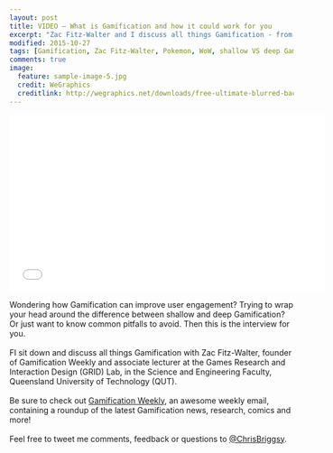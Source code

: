 ```yaml
---
layout: post
title: VIDEO – What is Gamification and how it could work for you
excerpt: "Zac Fitz-Walter and I discuss all things Gamification - from improving user engagement to shallow VS deep Gamification while highlighting common pitfalls to avoid."
modified: 2015-10-27
tags: [Gamification, Zac Fitz-Walter, Pokemon, WoW, shallow VS deep Gamification,  QUT, Interveiw ]
comments: true
image:
  feature: sample-image-5.jpg
  credit: WeGraphics
  creditlink: http://wegraphics.net/downloads/free-ultimate-blurred-background-pack/
---
```


<iframe width="560" height="315" src="//www.youtube.com/embed/UMg-b90e9Lk" frameborder="0" allowfullscreen="allowfullscreen">&nbsp;</iframe>

Wondering how Gamification can improve user engagement? Trying to wrap your head around the difference between shallow and deep Gamification? Or just want to know common pitfalls to avoid. Then this is the interview for you.<br><br>FI sit down and discuss all things Gamification with Zac Fitz-Walter, founder of Gamification Weekly and associate lecturer at the Games Research and Interaction Design (GRID) Lab, in the Science and Engineering Faculty, Queensland University of Technology (QUT).<Br><BR>Be sure to check out [Gamification Weekly](http://Gamificationweekly.com/), an awesome weekly email, containing a roundup of the latest Gamification news, research, comics and more!<br><br>Feel free to tweet me comments, feedback or questions to [@ChrisBriggsy](https://twitter.com/ChrisBriggsy).